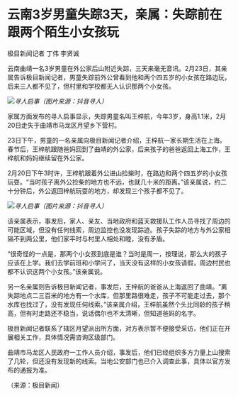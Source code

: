 # 云南3岁男童失踪3天，亲属：失踪前在跟两个陌生小女孩玩

极目新闻记者 丁伟 李贤诚

云南曲靖一名3岁男童在外公家后山附近失踪，三天来毫无音讯。2月23日，其亲属告诉极目新闻记者，男童失踪前外公曾看到他和两个四五岁的小女孩在路边玩，后来三人都不见了，但村里和学校都无人认识那两个小女孩。

![](https://inews.gtimg.com/newsapp_bt/0/15684631284/1000)_寻人启事（图片来源：抖音寻人）_

家属方面发布的寻人启事显示，失踪男童名叫王梓航，今年3岁，身高1.1米，2月20日走失于曲靖市马龙区月望乡下营村。

23日下午，男童的一名亲属向极目新闻记者介绍，王梓航一家长期生活在上海。春节后，王梓航跟随爸妈回到了曲靖的外公家，后来孩子的爸爸返回上海工作，王梓航和妈妈继续留在外公家。

2月20日下午3时许，王梓航跟着外公进山捡柴时，在路边和两个四五岁的小女孩玩耍。“当时孩子离外公捡柴的地方也不远，也就几十米的距离。”该亲属说，约二十分钟后，外公返回梓航玩耍的地方，却发现三个孩子都不见了。

![](https://inews.gtimg.com/newsapp_bt/0/15684631289/1000)_寻人启事（图片来源：抖音寻人）_

该亲属表示，事发后，家人、亲友、当地政府和蓝天救援队工作人员寻找了周边的可能区域，但没有任何线索，周边监控也没发现踪迹。孩子失踪的地方与外公家相隔不到两公里，他们家平时与村里人相处和睦，没有矛盾。

“很奇怪的一点是，那两个小女孩到底是谁？当时是周一，按理说，那么大的孩子应该在上学。我们去学前班和小学问了，当天没有这样的小女孩请假，周边村民也都不认识这两个小女孩。”该亲属说。

另一名亲属则告诉极目新闻记者，事发后，王梓航的爸爸从上海返回了曲靖。“离失踪地点二三百米的地方有一个水库，但那里路很难走，孩子不可能走过去，那个水库也找过了，没有发现任何线索。”该亲属介绍，王梓航虽然个头比同龄的孩子稍高，但有时走路还不稳当，说话偶尔也不太清晰，但知道爸妈的名字。

极目新闻记者联系了辖区月望派出所方面，对方表示暂不便接受采访，他们正在开展相关工作，具体情况需咨询区级部门。

曲靖市马龙区人民政府一工作人员介绍，事发后，他们已经组织多方力量上山搜索了几轮，但还没有发现新的线索。当地公安部门也已介入调查此事，具体以官方发布的通报为准。

（来源：极目新闻）


